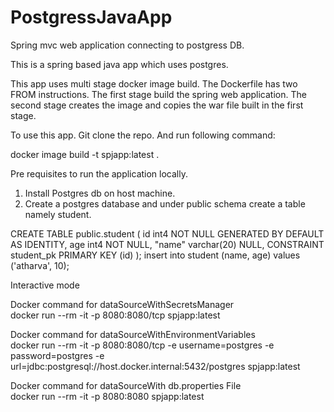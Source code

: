 # PostgressJavaApp
Spring mvc web application connecting to postgress DB.

This is a spring based java app which uses postgres.

This app uses multi stage docker image build. The Dockerfile has two FROM instructions. The first stage build the spring web application.
The second stage creates the image and copies the war file built in the first stage.

To use this app. Git clone the repo. And run following command:

docker image build -t spjapp:latest .

Pre requisites to run the application locally. 
1. Install Postgres db on host machine.
2. Create a postgres database and under public schema create a table namely student.

CREATE TABLE public.student (
 	id int4 NOT NULL GENERATED BY DEFAULT AS IDENTITY,
 	age int4 NOT NULL,
 	"name" varchar(20) NULL,
 	CONSTRAINT student_pk PRIMARY KEY (id)
);
insert into student (name, age) values ('atharva', 10);

Interactive mode

Docker command for dataSourceWithSecretsManager <br/>
docker run --rm -it -p 8080:8080/tcp spjapp:latest

Docker command for dataSourceWithEnvironmentVariables <br/>
docker run --rm -it -p 8080:8080/tcp -e username=postgres -e password=postgres -e url=jdbc:postgresql://host.docker.internal:5432/postgres spjapp:latest

Docker command for dataSourceWith db.properties File <br/>
docker run --rm -it -p 8080:8080 spjapp:latest

